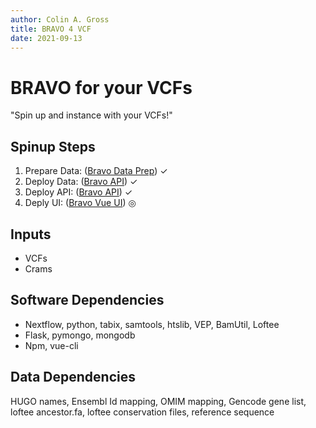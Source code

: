 ```yaml
---
author: Colin A. Gross
title: BRAVO 4 VCF
date: 2021-09-13
---
```


# BRAVO for your VCFs

"Spin up and instance with your VCFs!"

## Spinup Steps
1. Prepare Data: ([Bravo Data Prep](https://github.com/statgen/bravo_data_prep)) ✓
1. Deploy Data: ([Bravo API](https://github.com/statgen/bravo_api)) ✓
1. Deploy API: ([Bravo API](https://github.com/statgen/bravo_api)) ✓
1. Deply UI: ([Bravo Vue UI](https://github.com/grosscol/vue_mpa_prototype)) ◎

## Inputs
- VCFs
- Crams

## Software Dependencies
- Nextflow, python, tabix, samtools, htslib, VEP, BamUtil, Loftee
- Flask, pymongo, mongodb
- Npm, vue-cli

## Data Dependencies

HUGO names, Ensembl Id mapping, OMIM mapping, Gencode gene list, loftee ancestor.fa, loftee conservation files, reference sequence
